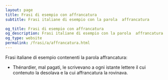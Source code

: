 ```yaml
---
layout: page
title: Frasi di esempio con affrancatura 
subtitle: Frasi italiane di esempio con la parola  affrancatura

og_title: Frasi di esempio con affrancatura 
og_description: Frasi italiane di esempio con la parola  affrancatura
og_type: website
permalink: /frasi/a/affrancatura.html
---
```


Frasi italiane di esempio contenenti la parola affrancatura:


- Thénardier, mal pagati, le scrivevano a ogni istante lettere il cui contenuto la desolava e la cui affrancatura la rovinava.
